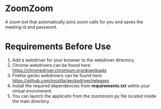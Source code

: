 # ZoomZoom
A zoom bot that automatically joins zoom calls for you and saves the meeting id and password.

# Requirements Before Use
1.  Add a webdriver for your browser to the webdriver directory. 
  1. Chrome webdrivers can be found here: https://chromedriver.chromium.org/downloads
  1. Firefox gecko webdrivers can be found here: https://github.com/mozilla/geckodriver/releases
1.  Install the required dependencies from **requirements.txt** within your virtual environment.
1.  You can launch the applicatin from the zoomzoom.py file located inside the main directory.
